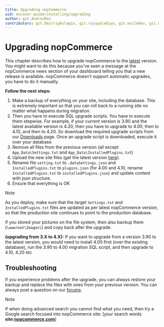 ```yaml
---
title: Upgrading nopCommerce
uid: en/user-guide/installing/upgrading
author: git.AndreiMaz
contributors: git.DmitriyKulagin, git.rajupaladiya, git.exileDev, git.dunaenko
---
```


# Upgrading nopCommerce

This chapter describes how to upgrade nopCommerce to the [latest](https://www.nopcommerce.com/download-nopcommerce) version. You might want to do this because you've seen a message at the nopCommerce news section of your dashboard telling you that a new release is available. nopCommerce doesn’t support automatic upgrades, you have to do it manually.

**Follow the next steps:**

1. Make a backup of everything on your site, including the database. This is extremely important so that you can roll back to a running site no matter what happens during migration.
1. Then you have to execute SQL upgrade scripts. You have to execute them stepwise. For example, if your current version is 3.90 and the latest available version is 4.20, then you have to upgrade to 4.00, then to 4.10, and then to 4.20. So download the required upgrade scripts from our [Downloads](https://www.nopcommerce.com/download-nopcommerce) page. Once an upgrade script is downloaded, execute it over your database.
1. Remove all files from the previous version (all except `App_Data\Settings.txt` and `App_Data\InstalledPlugins.txt`)
1. Upload the new site files (get the latest version [here](https://www.nopcommerce.com/download-nopcommerce)).
1. Rename file `setting.txt` to `.dataSettings.json` and `InstalledPlugins.txt` to `plugins.json` (for 4.00 and 4.10, rename `InstalledPlugins.txt` to `installedPlugins.json`) and update content with json structure.
1. Ensure that everything is OK

> [!NOTE]
>
> As you deploy, make sure that the target `Settings.txt` and `InstalledPlugins.txt` files are updated as per latest nopCommerce version, so that the production site continues to point to the production database.
>
> If you stored your pictures on the file system, then also backup them (`\wwwroot\Images\`) and copy back after the upgrade.
>
> **(upgrading from 3.X to 4.X):**  If you want to upgrade from a version 3.90 to the latest version, you would need to install 4.00 first (over the existing database), run the 3.90 to 4.00 migration SQL script, and then upgrade to 4.10, 4.20 etc

## Troubleshooting

If you experience problems after the upgrade, you can always restore your backup and replace the files with ones from your previous version. You can always post a question on our [forums](https://www.nopcommerce.com/boards/).

> [!Note]
>
> If when doing advanced search you cannot find what you need, then try a Google search focused into nopCommerce site: [your search words **site:[nopcommerce.com](https://www.nopcommerce.com/ "nopcommerce.com")**]
